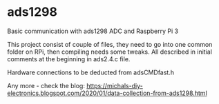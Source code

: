 # ads1298
Basic communication with ads1298 ADC and Raspberry Pi 3

This project consist of couple of files, they need to go into one common folder on RPi, then compiling needs some tweaks. All described in  initial comments at the beginning in ads2.4.c file.

Hardware connections to be deducted from adsCMDfast.h

Any more - check the blog: https://michals-diy-electronics.blogspot.com/2020/01/data-collection-from-ads1298.html
